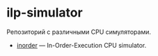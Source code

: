 # ilp-simulator

Репозиторий с различными CPU симуляторами.

* [inorder](inorder/README.md) — In-Order-Execution CPU simulator.

